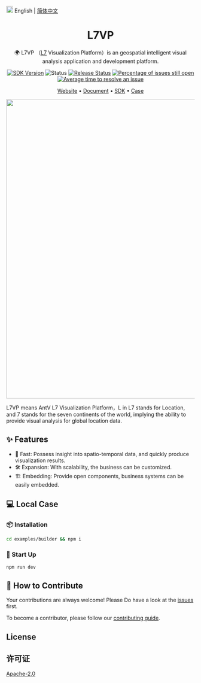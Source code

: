 <img src="https://gw.alipayobjects.com/zos/antfincdn/R8sN%24GNdh6/language.svg" width="18"> English | [简体中文](./README.md)

<h1 align="center">L7VP</h1>

<div align="center">

🌍 L7VP （<a href="https://github.com/antvis/L7">L7</a> Visualization Platform）is an geospatial intelligent visual analysis application and development platform.

[![SDK Version](https://badgen.net/npm/v/@antv/li-sdk)](https://npmjs.com/@antv/li-sdk) ![Status](https://badgen.net/github/status/antvis/L7VP) [![Release Status](https://github.com/antvis/L7VP/workflows/release/badge.svg?branch=master)](https://github.com/antvis/L7VP/actions?query=workflow:release) [![Percentage of issues still open](http://isitmaintained.com/badge/open/antvis/l7vp.svg)](http://isitmaintained.com/project/antvis/l7vp 'Percentage of issues still open') [![Average time to resolve an issue](http://isitmaintained.com/badge/resolution/antvis/l7vp.svg)](http://isitmaintained.com/project/antvis/l7vp 'Average time to resolve an issue')

<p align="center">
  <a href="https://locationinsight.antv.antgroup.com">Website</a> •
  <a href="https://www.yuque.com/antv/htpfbw">Document</a> •
  <a href="https://www.yuque.com/antv/htpfbw/cmp1vz2u5p07ghrt">SDK</a> •
  <a href="https://locationinsight.antv.antgroup.com/#/case">Case</a>
</p>

<div align="center">
  <img src="https://github.com/antvis/L7VP/assets/26923747/aff69461-d1c3-47de-9dcf-cdf609c11707.png" width="800">
</div>

</div>

L7VP means AntV L7 Visualization Platform，L in L7 stands for Location, and 7 stands for the seven continents of the world, implying the ability to provide visual analysis for global location data.

## ✨ Features

- 🚀 Fast: Possess insight into spatio-temporal data, and quickly produce visualization results.
- 🛠 Expansion: With scalability, the business can be customized.
- 🏗 Embedding: Provide open components, business systems can be easily embedded.

## 💻 Local Case

### 📦 Installation

```bash
cd examples/builder && npm i
```

### 🔨 Start Up

```bash
npm run dev
```

## 🤝 How to Contribute

Your contributions are always welcome! Please Do have a look at the [issues](https://github.com/antvis/l7vp/issues) first.

To become a contributor, please follow our [contributing guide](https://github.com/antvis/l7vp/blob/master/CONTRIBUTING.md).

## License

## 许可证

[Apache-2.0](./LICENSE)
